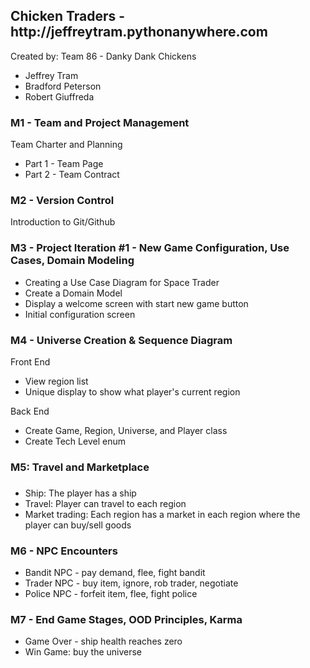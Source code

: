<h2>Chicken Traders - http://jeffreytram.pythonanywhere.com</h2>
Created by: Team 86 - Danky Dank Chickens <br/>
<ul>
    <li>Jeffrey Tram</li>
    <li>Bradford Peterson</li>
    <li>Robert Giuffreda</li>
</ul>
<h3>M1 - Team and Project Management</h3>
Team Charter and Planning
<ul>
    <li>Part 1 - Team Page</li>
    <li>Part 2 - Team Contract</li>
</ul>
<h3>M2 - Version Control</h3>
Introduction to Git/Github
<h3>M3 - Project Iteration #1 - New Game Configuration, Use Cases, Domain Modeling</h3>
<ul>
    <li>Creating a Use Case Diagram for Space Trader</li>
    <li>Create a Domain Model</li>
    <li>Display a welcome screen with start new game button</li>
    <li>Initial configuration screen</li>
</ul>
<h3>M4 - Universe Creation & Sequence Diagram</h3>
Front End
<ul>
    <li>View region list</li>
    <li>Unique display to show what player's current region</li>
</ul>
Back End
<ul>
    <li>Create Game, Region, Universe, and Player class</li>
    <li>Create Tech Level enum</li>
</ul>
<h3>M5: Travel and Marketplace</h3>
<h3></h3>
<ul>
    <li>Ship: The player has a ship</li>
    <li>Travel: Player can travel to each region</li>
    <li>Market trading: Each region has a market in each region where the player can buy/sell goods</li>
</ul>
<h3>M6 - NPC Encounters</h3>
<ul>
    <li>Bandit NPC - pay demand, flee, fight bandit</li>
    <li>Trader NPC - buy item, ignore, rob trader, negotiate</li>
    <li>Police NPC - forfeit item, flee, fight police</li>
</ul>
<h3>M7 - End Game Stages, OOD Principles, Karma</h3>
<ul>
    <li>Game Over - ship health reaches zero</li>
    <li>Win Game: buy the universe</li>
</ul>
